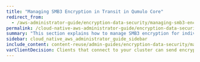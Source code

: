 ```yaml
---
title: "Managing SMB3 Encryption in Transit in Qumulo Core"
redirect_from:
  - /aws-administrator-guide/encryption-data-security/managing-smb3-encryption-in-transit.html
permalink: /cloud-native-aws-administrator-guide/encryption-data-security/managing-smb3-encryption-in-transit.html
summary: "This section explains how to manage SMB3 encryption for individual shares or entire clusters in Qumulo Core 2.14 (and higher)."
sidebar: cloud_native_aws_administrator_guide_sidebar
include_content: content-reuse/admin-guides/encryption-data-security/managing-smb3-encryption-in-transit.md
varClientDecision: Clients that connect to your cluster can send encrypted or unencrypted packets when your cluster doesn't require encryption.
---
```

